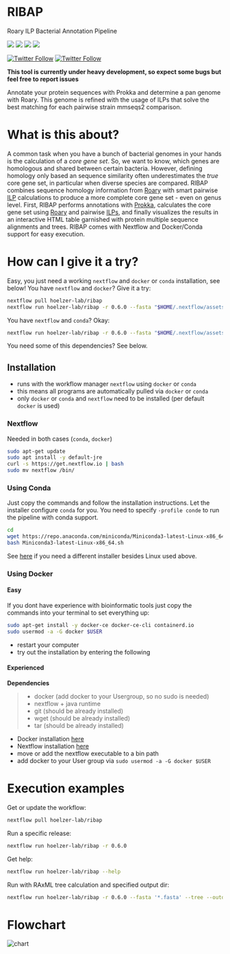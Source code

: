 # RIBAP
Roary ILP Bacterial Annotation Pipeline

![](https://img.shields.io/badge/nextflow-20.01.0-brightgreen)
![](https://img.shields.io/badge/uses-docker-blue.svg)
![](https://img.shields.io/badge/uses-conda-yellow.svg)
![](https://img.shields.io/badge/licence-GPL--3.0-lightgrey.svg)

[![Twitter Follow](https://img.shields.io/twitter/follow/martinhoelzer.svg?style=social)](https://twitter.com/martinhoelzer) 
[![Twitter Follow](https://img.shields.io/twitter/follow/klamkiewicz.svg?style=social)](https://twitter.com/klamkiewicz) 


**This tool is currently under heavy development, so expect some bugs but feel free to report issues**

Annotate your protein sequences with Prokka and determine a pan genome with Roary. This genome is refined with the usage of ILPs that solve the best matching for each pairwise strain mmseqs2 comparison.

# What is this about?
A common task when you have a bunch of bacterial genomes in your hands is the calculation of a _core gene set_. So, we want to know, which genes are homologous and shared between certain bacteria. However, defining homology only based an sequence 
similarity often underestimates the _true_ core gene set, in particular when diverse species are compared. RIBAP combines sequence homology information from [Roary](https://github.com/sanger-pathogens/Roary) with smart pairwise [ILP](https://www.ncbi.nlm.nih.gov/pmc/articles/PMC4391664/) calculations to produce a more complete core gene set - even on genus level. First, RIBAP performs annotations with [Prokka](https://github.com/tseemann/prokka), calculates the core gene set using [Roary](https://github.com/sanger-pathogens/Roary) and pairwise [ILPs](https://www.ncbi.nlm.nih.gov/pmc/articles/PMC4391664/), and finally visualizes the results in an interactive HTML table garnished with protein multiple sequence alignments and trees. RIBAP comes with Nextflow and Docker/Conda support for easy execution.      

# How can I give it a try?
Easy, you just need a working `nextflow` and `docker` or `conda` installation, see below! You have `nextflow` and `docker`? Give it a try:
```bash
nextflow pull hoelzer-lab/ribap
nextflow run hoelzer-lab/ribap -r 0.6.0 --fasta "$HOME/.nextflow/assets/hoelzer-lab/ribap/data/*.fasta" -profile local,docker
```
You have `nextflow` and `conda`? Okay:
```bash
nextflow run hoelzer-lab/ribap -r 0.6.0 --fasta "$HOME/.nextflow/assets/hoelzer-lab/ribap/data/*.fasta" -profile local,conda
```
You need some of this dependencies? See below. 

## Installation

* runs with the workflow manager `nextflow` using `docker` or `conda`
* this means all programs are automatically pulled via `docker` or `conda`
* only `docker` or `conda` and `nextflow` need to be installed (per default `docker` is used)

### Nextflow
Needed in both cases (`conda`, `docker`)
```bash
sudo apt-get update
sudo apt install -y default-jre
curl -s https://get.nextflow.io | bash 
sudo mv nextflow /bin/
```

### Using Conda

Just copy the commands and follow the installation instructions. Let the installer configure `conda` for you. You need to specify `-profile conde` to run the pipeline with conda support.  
```bash
cd
wget https://repo.anaconda.com/miniconda/Miniconda3-latest-Linux-x86_64.sh
bash Miniconda3-latest-Linux-x86_64.sh
```
See [here](https://docs.conda.io/en/latest/miniconda.html) if you need a different installer besides Linux used above. 

### Using Docker

#### Easy 
If you dont have experience with bioinformatic tools just copy the commands into your terminal to set everything up:
```bash
sudo apt-get install -y docker-ce docker-ce-cli containerd.io
sudo usermod -a -G docker $USER
```
* restart your computer
* try out the installation by entering the following

#### Experienced

**Dependencies**

>   * docker (add docker to your Usergroup, so no sudo is needed)
>   * nextflow + java runtime 
>   * git (should be already installed)
>   * wget (should be already installed)
>   * tar (should be already installed)

* Docker installation [here](https://docs.docker.com/v17.09/engine/installation/linux/docker-ce/ubuntu/#install-docker-ce)
* Nextflow installation [here](https://www.nextflow.io/)
* move or add the nextflow executable to a bin path
* add docker to your User group via `sudo usermod -a -G docker $USER`

# Execution examples

Get or update the workflow:
```bash
nextflow pull hoelzer-lab/ribap
```

Run a specific release:
```bash
nextflow run hoelzer-lab/ribap -r 0.6.0
```

Get help:
```bash
nextflow run hoelzer-lab/ribap --help
```

Run with RAxML tree calculation and specified output dir:
```bash
nextflow run hoelzer-lab/ribap -r 0.6.0 --fasta '*.fasta' --tree --outdir ~/ribap -w work
```

# Flowchart
![chart](figures/dag.png)